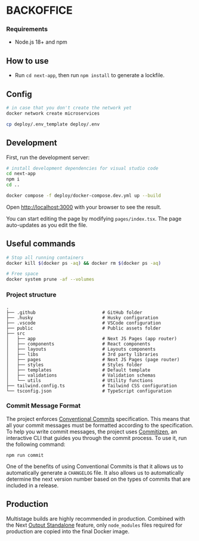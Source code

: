 # BACKOFFICE 

### Requirements

- Node.js 18+ and npm

## How to use

- Run `cd next-app`, then run `npm install` to generate a lockfile.

## Config 

```bash
# in case that you don't create the network yet
docker network create microservices

cp deploy/.env_template deploy/.env
```
## Development

First, run the development server:

```bash
# install development dependencies for visual studio code
cd next-app
npm i
cd ..

docker compose -f deploy/docker-compose.dev.yml up --build
```

Open [http://localhost:3000](http://localhost:3000) with your browser to see the result.

You can start editing the page by modifying `pages/index.tsx`. The page auto-updates as you edit the file.

## Useful commands

```bash
# Stop all running containers
docker kill $(docker ps -aq) && docker rm $(docker ps -aq)

# Free space
docker system prune -af --volumes
```

### Project structure

```shell
.
├── .github                         # GitHub folder
├── .husky                          # Husky configuration
├── .vscode                         # VSCode configuration
├── public                          # Public assets folder
├── src
│   ├── app                         # Next JS Pages (app router)
│   ├── components                  # React components
│   ├── layouts                     # Layouts components
│   ├── libs                        # 3rd party libraries
│   ├── pages                       # Next JS Pages (page router)
│   ├── styles                      # Styles folder
│   ├── templates                   # Default template
│   ├── validations                 # Validation schemas
│   └── utils                       # Utility functions
├── tailwind.config.ts              # Tailwind CSS configuration
└── tsconfig.json                   # TypeScript configuration
```

### Commit Message Format

The project enforces [Conventional Commits](https://www.conventionalcommits.org/) specification. This means that all
your commit messages must be formatted according to the specification. To help you write commit messages, the project
uses [Commitizen](https://github.com/commitizen/cz-cli), an interactive CLI that guides you through the commit process.
To use it, run the following command:

```shell
npm run commit
```

One of the benefits of using Conventional Commits is that it allows us to automatically generate a `CHANGELOG` file. It
also allows us to automatically determine the next version number based on the types of commits that are included in a
release.

## Production

Multistage builds are highly recommended in production. Combined with the
Next [Output Standalone](https://nextjs.org/docs/advanced-features/output-file-tracing#automatically-copying-traced-files)
feature, only `node_modules` files required for production are copied into the final Docker image.
